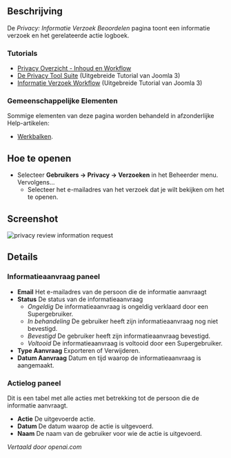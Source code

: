 <!-- Filename: Help4.x:Privacy:_Review_Information_Request  / Display title: Privacy: Verzoek om herziening van informatie -->

## Beschrijving

De *Privacy: Informatie Verzoek Beoordelen* pagina toont een informatie verzoek en
het gerelateerde actie logboek.

### Tutorials

- [Privacy Overzicht - Inhoud en Workflow](https://docs.joomla.org/Help4.x:Components_Privacy_Outline/en)
- [De Privacy Tool Suite](https://docs.joomla.org/J3.x:Privacy/en) 
  (Uitgebreide Tutorial van Joomla 3)
- [Informatie Verzoek Workflow](https://docs.joomla.org/J3.x:Information_Request_Workflow_in_Privacy_Component/en)
  (Uitgebreide Tutorial van Joomla 3)

### Gemeenschappelijke Elementen

Sommige elementen van deze pagina worden behandeld in afzonderlijke Help-artikelen:

* [Werkbalken](jdocmanual?article=help/common-elements/toolbars).

## Hoe te openen

- Selecteer **Gebruikers → Privacy → Verzoeken** in het Beheerder
  menu. Vervolgens...
  - Selecteer het e-mailadres van het verzoek dat je wilt bekijken om het te openen.

## Screenshot

![privacy review information request](../../../nl/images/privacy/privacy-review-information-request.png)

## Details

### Informatieaanvraag paneel
- **Email** Het e-mailadres van de persoon die de informatie
    aanvraagt
- **Status** De status van de informatieaanvraag
    - *Ongeldig* De informatieaanvraag is ongeldig verklaard door een Supergebruiker.
    - *In behandeling* De gebruiker heeft zijn informatieaanvraag nog niet bevestigd.
    - *Bevestigd* De gebruiker heeft zijn informatieaanvraag bevestigd.
    - *Voltooid* De informatieaanvraag is voltooid door een Supergebruiker.
- **Type Aanvraag** Exporteren of Verwijderen.
- **Datum Aanvraag** Datum en tijd waarop de informatieaanvraag is aangemaakt.

### Actielog paneel

Dit is een tabel met alle acties met betrekking tot de persoon die de
informatie aanvraagt.

- **Actie** De uitgevoerde actie.
- **Datum** De datum waarop de actie is uitgevoerd.
- **Naam** De naam van de gebruiker voor wie de actie is uitgevoerd.

*Vertaald door openai.com*

